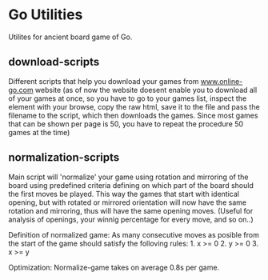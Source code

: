 Go Utilities
============

Utilites for ancient board game of Go.

download-scripts
----------------
Different scripts that help you download your games from www.online-go.com website (as of now the website doesent enable you to download all of your games at once, so you have to go to your games list, inspect the element with your browse, copy the raw html, save it to the file and pass the filename to the script, which then downloads the games. Since most games that can be shown per page is 50, you have to repeat the procedure 50 games at the time)

normalization-scripts
---------------------
Main script will 'normalize' your game using rotation and mirroring of the board using predefined criteria defining on which part of the board should the first moves be played. This way the games that start with identical opening, but with rotated or mirrored orientation will now have the same rotation and mirroring, thus will have the same opening moves. (Useful for analysis of openings, your winnig percentage for every move, and so on..)

Definition of normalized game:
As many consecutive moves as posible from the start of the game should satisfy the folloving rules:
	1. x >= 0
	2. y >= 0
	3. x >= y

Optimization:
Normalize-game takes on average 0.8s per game.



